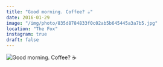 ```yaml
---
title: "Good morning. Coffee? ☕️"
date: 2016-01-29
image: "/img/photo/835d8784833f0c02ab5b645445a3a7b5.jpg"
location: "The Fox"
instagram: true
draft: false
---
```


![Good morning. Coffee? ☕️](/img/photo/835d8784833f0c02ab5b645445a3a7b5.jpg)

